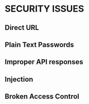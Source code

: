 # SECURITY ISSUES

## Direct URL

## Plain Text Passwords

## Improper API responses

## Injection

## Broken Access Control
